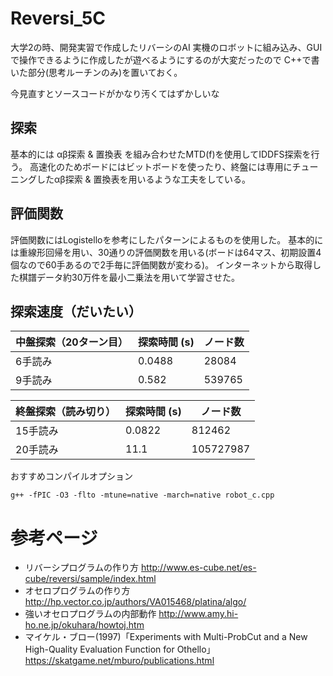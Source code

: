 # Reversi_5C
大学2の時、開発実習で作成したリバーシのAI
実機のロボットに組み込み、GUIで操作できるように作成したが遊べるようにするのが大変だったので
C++で書いた部分(思考ルーチンのみ)を置いておく。

今見直すとソースコードがかなり汚くてはずかしいな

## 探索
基本的には αβ探索 & 置換表 を組み合わせたMTD(f)を使用してIDDFS探索を行う。
高速化のためボードにはビットボードを使ったり、終盤には専用にチューニングしたαβ探索 & 置換表を用いるような工夫をしている。

## 評価関数
評価関数にはLogistelloを参考にしたパターンによるものを使用した。
基本的には重線形回帰を用い、30通りの評価関数を用いる(ボードは64マス、初期設置4個なので60手あるので2手毎に評価関数が変わる)。
インターネットから取得した棋譜データ約30万件を最小二乗法を用いて学習させた。

## 探索速度（だいたい）
|中盤探索（20ターン目） | 探索時間 (s)| ノード数 |
|---------------------|------------|----------|
|6手読み               | 0.0488     | 28084    |
|9手読み               | 0.582      | 539765   |


|終盤探索（読み切り）   | 探索時間 (s)|ノード数   |
|---------------------|------------|-----------|
|15手読み              | 0.0822    | 812462     |
|20手読み              | 11.1      | 105727987  |

おすすめコンパイルオプション
```console
g++ -fPIC -O3 -flto -mtune=native -march=native robot_c.cpp
```

# 参考ページ
- リバーシプログラムの作り方
http://www.es-cube.net/es-cube/reversi/sample/index.html
- オセロプログラムの作り方
http://hp.vector.co.jp/authors/VA015468/platina/algo/
- 強いオセロプログラムの内部動作
http://www.amy.hi-ho.ne.jp/okuhara/howtoj.htm
- マイケル・ブロー(1997)「Experiments with Multi-ProbCut and a New
High-Quality Evaluation Function for Othello」
https://skatgame.net/mburo/publications.html
